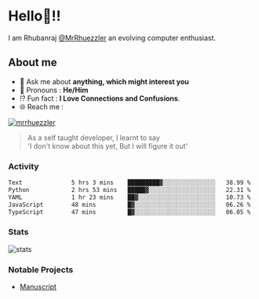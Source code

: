 
  
  
# Hello:wave:!!
I am Rhubanraj [@MrRhuezzler](https://github.com/MrRhuezzler) an evolving computer enthusiast.

## About me
<!-- - :sparkles: I'm currently working on [**de-viz**](https://github.com/MrRhuezzler/de-viz) -->
<!-- - :sparkles: Previously worked in [**Journal Management System**](https://manuscript.psgtech.ac.in) -->
<!-- - :book: I'm currently learning **Microservices Architecture** -->
- :speech_balloon: Ask me about **anything, which might interest you**
- :man: Pronouns : **He/Him**
- :interrobang: Fun fact : **I Love Connections and Confusions**.
- :globe_with_meridians: Reach me :  
  
[![mrrhuezzler](https://img.shields.io/badge/LinkedIn-0077B5?style=for-the-badge&logo=linkedin&logoColor=white)](https://www.linkedin.com/in/mrrhuezzler/)
<!--
### Interesting things, I found :bangbang:
-->
<!--
## Skills

## Drop a, Hi !
-->

<!-- 
Quotes
>  Always we overestimate the amount of work we can do in a day,  
>  and underestimate the amount we can do in our lifetime.
-->

> As a self taught developer, I learnt to say  
> 'I don't know about this yet, But I will figure it out'

### Activity
<!--START_SECTION:waka-->

```txt
Text              5 hrs 3 mins    █████████▓░░░░░░░░░░░░░░░   38.99 %
Python            2 hrs 53 mins   █████▓░░░░░░░░░░░░░░░░░░░   22.31 %
YAML              1 hr 23 mins    ██▓░░░░░░░░░░░░░░░░░░░░░░   10.73 %
JavaScript        48 mins         █▓░░░░░░░░░░░░░░░░░░░░░░░   06.26 %
TypeScript        47 mins         █▓░░░░░░░░░░░░░░░░░░░░░░░   06.05 %
```

<!--END_SECTION:waka-->

### Stats
![stats](https://github-readme-streak-stats.herokuapp.com/?user=MrRhuezzler)

### Notable Projects
- [Manuscript](https:://manuscript.psgtech.ac.in)

